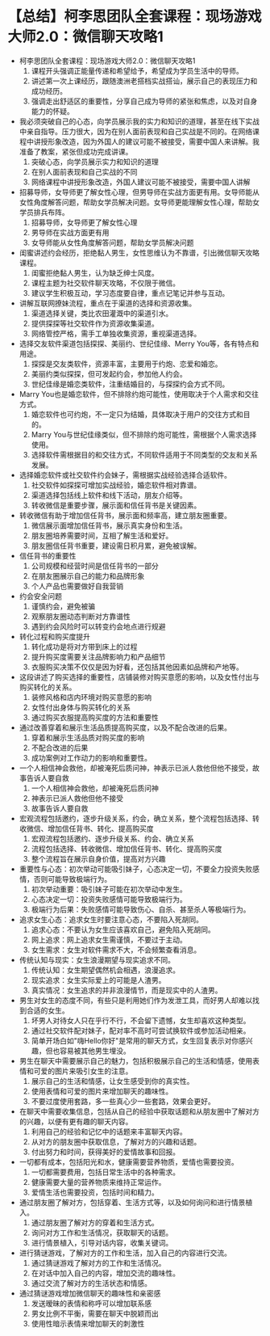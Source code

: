 # 【总结】柯李思团队全套课程：现场游戏大师2.0：微信聊天攻略1

-   柯李思团队全套课程：现场游戏大师2.0：微信聊天攻略1
    1.  课程开头强调正能量传递和希望给予，希望成为学员生活中的导师。
    2.  讲述第一次上课经历，跟随澳洲老搭档实战搭讪，展示自己的表现压力和成功经历。
    3.  强调走出舒适区的重要性，分享自己成为导师的紧张和焦虑，以及对自身能力的怀疑。
-   我必须突破自己的心态，向学员展示我的实力和知识的道理，甚至在线下实战中亲自指导。压力很大，因为在别人面前表现和自己实战是不同的。在网络课程中讲授形象改造，因为外国人的建议可能不被接受，需要中国人来讲解。我准备了教案，紧张但成功完成讲课。
    1.  突破心态，向学员展示实力和知识的道理
    2.  在别人面前表现和自己实战的不同
    3.  网络课程中讲授形象改造，外国人建议可能不被接受，需要中国人讲解
-   招募导师，女导师更了解女性心理，但男导师在实战方面更有用。女导师能从女性角度解答问题，帮助女学员解决问题。女导师更能理解女性心理，帮助女学员排兵布阵。
    1.  招募导师，女导师更了解女性心理
    2.  男导师在实战方面更有用
    3.  女导师能从女性角度解答问题，帮助女学员解决问题
-   闺蜜讲述约会经历，拒绝黏人男生，女性思维认为不靠谱，引出微信聊天攻略课程。
    1.  闺蜜拒绝黏人男生，认为缺乏绅士风度。
    2.  课程主题为社交软件聊天攻略，不仅限于微信。
    3.  建议学生积极互动，学习态度要自律，重点记笔记并参与互动。
-   讲解互联网撩妹流程，重点在于渠道的选择和资源收集。
    1.  渠道选择关键，类比农田灌溉中的渠道引水。
    2.  提供探探等社交软件作为资源收集渠道。
    3.  网络管控严格，需手工单独收集资源，重视渠道选择。
-   选择交友软件渠道包括探探、美丽约、世纪佳缘、Merry You等，各有特点和用途。
    1.  探探是交友类软件，资源丰富，主要用于约炮、恋爱和婚恋。
    2.  美丽约类似探探，但可发起约会，参加他人约会。
    3.  世纪佳缘是婚恋类软件，注重结婚目的，与探探约会方式不同。
-   Marry You也是婚恋软件，但不排除约炮可能性，使用取决于个人需求和交往方式。
    1.  婚恋软件也可约炮，不一定只为结婚，具体取决于用户的交往方式和目的。
    2.  Marry You与世纪佳缘类似，但不排除约炮可能性，需根据个人需求选择使用。
    3.  选择软件需根据目的和交往方式，不同软件适用于不同类型的交友和关系发展。
-   选择婚恋软件或社交软件约会妹子，需根据实战经验选择合适软件。
    1.  社交软件如探探可增加实战经验，婚恋软件相对靠谱。
    2.  渠道选择包括线上软件和线下活动，朋友介绍等。
    3.  转收微信是重要步骤，展示面和信任背书是关键因素。
-   转收微信有助于增加信任背书，展示面和频率高，建立朋友圈重要。
    1.  微信展示面增加信任背书，展示真实身份和生活。
    2.  朋友圈培养需要时间，互相了解生活和爱好。
    3.  朋友圈信任背书重要，建设需日积月累，避免被误解。
-   信任背书的重要性
    1.  公司规模和经营时间是信任背书的一部分
    2.  在朋友圈展示自己的能力和品牌形象
    3.  个人产品也需要做好自我营销
-   约会安全问题
    1.  谨慎约会，避免被骗
    2.  观察朋友圈动态判断对方靠谱性
    3.  遇到约会风险时可以转变约会地点进行规避
-   转化过程和购买度提升
    1.  转化成功是将对方带到床上的过程
    2.  提升购买度需要关注品牌影响力和产品细节
    3.  衣服购买决策不仅仅是因为好看，还包括其他因素如品牌和产地等。
-   这段讲述了购买选择的重要性，店铺装修对购买意愿的影响，以及女性付出与购买转化的关系。
    1.  装修风格和店内环境对购买意愿的影响
    2.  女性付出身体与购买转化的关系
    3.  通过购买衣服提高购买度的方法和重要性
-   通过改善穿着和展示生活品质提高购买度，以及不配合改进的后果。
    1.  穿着和展示生活品质对购买度的影响
    2.  不配合改进的后果
    3.  成功案例对工作动力的影响和重要性。
-   一个人相信神会救他，却被淹死后质问神，神表示已派人救他但他不接受，故事告诉人要自救
    1.  一个人相信神会救他，却被淹死后质问神
    2.  神表示已派人救他但他不接受
    3.  故事告诉人要自救
-   宏观流程包括邀约，逐步升级关系，约会，确立关系，整个流程包括选择、转收微信、增加信任背书、转化、提高购买度
    1.  宏观流程包括邀约、逐步升级关系、约会、确立关系
    2.  流程包括选择、转收微信、增加信任背书、转化、提高购买度
    3.  整个流程旨在展示自身价值，提高对方兴趣
-   重要性与心态：初次举动可能吸引妹子，心态决定一切，不要全力投资失败感情，否则可能导致极端行为。
    1.  初次举动重要：吸引妹子可能在初次举动中发生。
    2.  心态决定一切：投资失败感情可能导致极端行为。
    3.  极端行为后果：失败感情可能导致伤心、自杀、甚至杀人等极端行为。
-   追求女生心态：追求女生时要注意心态，不要陷入死胡同。
    1.  追求心态：不要认为女生应该喜欢自己，避免陷入死胡同。
    2.  网上追求：网上追求女生需谨慎，不要过于主动。
    3.  女生需求：女生对软件需求不大，不会频繁查看消息。
-   传统认知与现实：女生浪漫期望与现实追求不同。
    1.  传统认知：女生期望偶然机会相遇，浪漫追求。
    2.  现实追求：女生实际爱上的可能是人渣男。
    3.  真实情况：女生追求的并非浪漫情节，而是现实中的人渣男。
-   男生对女生的态度不同，有些只是利用她们作为发泄工具，而好男人却难以找到合适的女生。
    1.  坏男人对待女人只在乎行不行，不会留下遗憾，女生却喜欢这种类型。
    2.  通过社交软件配对妹子，配对率不高时可尝试换软件或参加活动相亲。
    3.  简单开场白如"嗨Hello你好"是常用的聊天方式，女生回复表示对你感兴趣，但也容易被其他男生埋没。
-   男生在聊天中需要展示自己的魅力，包括积极展示自己的生活和情感，使用表情和可爱的图片来吸引女生的注意。
    1.  展示自己的生活和情感，让女生感受到你的真实性。
    2.  使用表情和可爱的图片来增加聊天的趣味性。
    3.  不要过度使用套路，多一些真心少一些套路，效果会更好。
-   在聊天中需要收集信息，包括从自己的经验中获取话题和从朋友圈中了解对方的兴趣，以便有更有趣的聊天内容。
    1.  利用自己的经验和记忆中的话题来丰富聊天内容。
    2.  从对方的朋友圈中获取信息，了解对方的兴趣和话题。
    3.  付出努力和时间，获得美好的爱情故事和回报。
-   一切都有成本，包括阳光和水，健康需要营养物质，爱情也需要投资。
    1.  一切都需要费用，包括日常生活中的各种需求。
    2.  健康需要大量的营养物质来维持正常运作。
    3.  爱情生活也需要投资，包括时间和精力。
-   通过朋友圈了解对方，包括穿着、生活方式等，以及如何询问和进行情景植入。
    1.  通过朋友圈了解对方的穿着和生活方式。
    2.  询问对方工作和生活情况，获取聊天的话题。
    3.  进行情景植入，引导对话内容，收集关键词。
-   进行猜谜游戏，了解对方的工作和生活，加入自己的内容进行交流。
    1.  通过猜谜游戏了解对方的工作和生活情况。
    2.  在对话中加入自己的内容，增加交流的趣味性。
    3.  通过交流了解对方的生活状态和情感。
-   通过猜谜游戏增加微信聊天的趣味性和亲密感
    1.  发送暧昧的表情和称呼可以增加联系感
    2.  男女比例不平衡，需要在聊天中脱颖而出
    3.  使用性暗示表情来增加聊天的刺激性